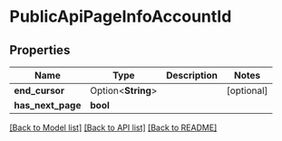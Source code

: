 # PublicApiPageInfoAccountId

## Properties

Name | Type | Description | Notes
------------ | ------------- | ------------- | -------------
**end_cursor** | Option<**String**> |  | [optional]
**has_next_page** | **bool** |  | 

[[Back to Model list]](../README.md#documentation-for-models) [[Back to API list]](../README.md#documentation-for-api-endpoints) [[Back to README]](../README.md)


